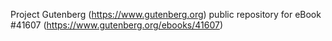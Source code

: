 Project Gutenberg (https://www.gutenberg.org) public repository for eBook #41607 (https://www.gutenberg.org/ebooks/41607)
